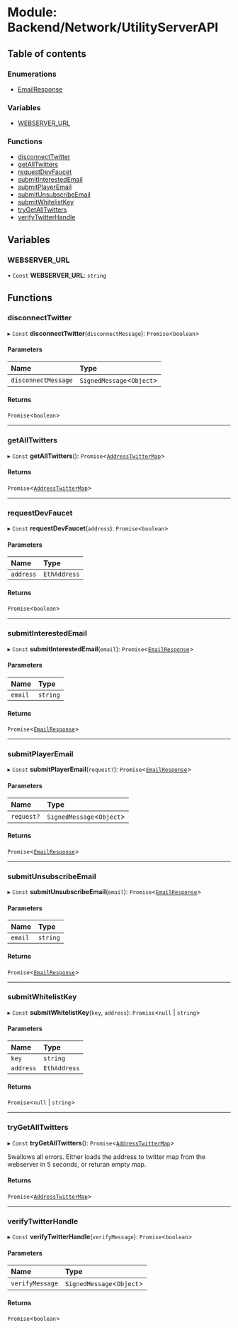 # Module: Backend/Network/UtilityServerAPI

## Table of contents

### Enumerations

- [EmailResponse](../enums/Backend_Network_UtilityServerAPI.EmailResponse.md)

### Variables

- [WEBSERVER_URL](Backend_Network_UtilityServerAPI.md#webserver_url)

### Functions

- [disconnectTwitter](Backend_Network_UtilityServerAPI.md#disconnecttwitter)
- [getAllTwitters](Backend_Network_UtilityServerAPI.md#getalltwitters)
- [requestDevFaucet](Backend_Network_UtilityServerAPI.md#requestdevfaucet)
- [submitInterestedEmail](Backend_Network_UtilityServerAPI.md#submitinterestedemail)
- [submitPlayerEmail](Backend_Network_UtilityServerAPI.md#submitplayeremail)
- [submitUnsubscribeEmail](Backend_Network_UtilityServerAPI.md#submitunsubscribeemail)
- [submitWhitelistKey](Backend_Network_UtilityServerAPI.md#submitwhitelistkey)
- [tryGetAllTwitters](Backend_Network_UtilityServerAPI.md#trygetalltwitters)
- [verifyTwitterHandle](Backend_Network_UtilityServerAPI.md#verifytwitterhandle)

## Variables

### WEBSERVER_URL

• `Const` **WEBSERVER_URL**: `string`

## Functions

### disconnectTwitter

▸ `Const` **disconnectTwitter**(`disconnectMessage`): `Promise`<`boolean`\>

#### Parameters

| Name                | Type                       |
| :------------------ | :------------------------- |
| `disconnectMessage` | `SignedMessage`<`Object`\> |

#### Returns

`Promise`<`boolean`\>

---

### getAllTwitters

▸ `Const` **getAllTwitters**(): `Promise`<[`AddressTwitterMap`](_types_darkforest_api_UtilityServerAPITypes.md#addresstwittermap)\>

#### Returns

`Promise`<[`AddressTwitterMap`](_types_darkforest_api_UtilityServerAPITypes.md#addresstwittermap)\>

---

### requestDevFaucet

▸ `Const` **requestDevFaucet**(`address`): `Promise`<`boolean`\>

#### Parameters

| Name      | Type         |
| :-------- | :----------- |
| `address` | `EthAddress` |

#### Returns

`Promise`<`boolean`\>

---

### submitInterestedEmail

▸ `Const` **submitInterestedEmail**(`email`): `Promise`<[`EmailResponse`](../enums/Backend_Network_UtilityServerAPI.EmailResponse.md)\>

#### Parameters

| Name    | Type     |
| :------ | :------- |
| `email` | `string` |

#### Returns

`Promise`<[`EmailResponse`](../enums/Backend_Network_UtilityServerAPI.EmailResponse.md)\>

---

### submitPlayerEmail

▸ `Const` **submitPlayerEmail**(`request?`): `Promise`<[`EmailResponse`](../enums/Backend_Network_UtilityServerAPI.EmailResponse.md)\>

#### Parameters

| Name       | Type                       |
| :--------- | :------------------------- |
| `request?` | `SignedMessage`<`Object`\> |

#### Returns

`Promise`<[`EmailResponse`](../enums/Backend_Network_UtilityServerAPI.EmailResponse.md)\>

---

### submitUnsubscribeEmail

▸ `Const` **submitUnsubscribeEmail**(`email`): `Promise`<[`EmailResponse`](../enums/Backend_Network_UtilityServerAPI.EmailResponse.md)\>

#### Parameters

| Name    | Type     |
| :------ | :------- |
| `email` | `string` |

#### Returns

`Promise`<[`EmailResponse`](../enums/Backend_Network_UtilityServerAPI.EmailResponse.md)\>

---

### submitWhitelistKey

▸ `Const` **submitWhitelistKey**(`key`, `address`): `Promise`<`null` \| `string`\>

#### Parameters

| Name      | Type         |
| :-------- | :----------- |
| `key`     | `string`     |
| `address` | `EthAddress` |

#### Returns

`Promise`<`null` \| `string`\>

---

### tryGetAllTwitters

▸ `Const` **tryGetAllTwitters**(): `Promise`<[`AddressTwitterMap`](_types_darkforest_api_UtilityServerAPITypes.md#addresstwittermap)\>

Swallows all errors. Either loads the address to twitter map from the webserver in 5 seconds, or
returan empty map.

#### Returns

`Promise`<[`AddressTwitterMap`](_types_darkforest_api_UtilityServerAPITypes.md#addresstwittermap)\>

---

### verifyTwitterHandle

▸ `Const` **verifyTwitterHandle**(`verifyMessage`): `Promise`<`boolean`\>

#### Parameters

| Name            | Type                       |
| :-------------- | :------------------------- |
| `verifyMessage` | `SignedMessage`<`Object`\> |

#### Returns

`Promise`<`boolean`\>

